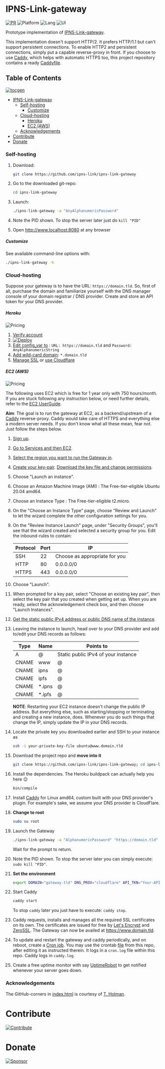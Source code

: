 # IPNS-Link-gateway

[![PR](https://img.shields.io/badge/PRs-Accepted-green)](https://github.com/ipns-link/ipns-link-gateway/pulls) ![Platform](https://img.shields.io/badge/Platform-GNU%2fLinux-blue.svg) ![Lang](https://img.shields.io/badge/Lang-Bash-cyan.svg) ![UI](https://img.shields.io/badge/UI-Command%20line-orange.svg)

Prototype implementation of [IPNS-Link-gateway](https://github.com/ipns-link/specs).

This implementation doesn't support HTTP/2. It prefers HTTP/1.1 but can't support persistent connections. To enable HTTP2 and persistent connections, simply put a capable reverse-proxy in front. If you choose to use [Caddy](https://caddyserver.com/), which helps with automatic HTTPS too, this project repository contains a ready [Caddyfile](/Caddyfile).

## Table of Contents  
[![tocgen](https://img.shields.io/badge/Generated%20using-tocgen-blue)](https://github.com/SomajitDey/tocgen)  
  - [IPNS-Link-gateway](#ipns-link-gateway)  
      - [Self-hosting](#self-hosting)  
          - [Customize](#customize)  
      - [Cloud-hosting](#cloud-hosting)  
          - [Heroku](#heroku)  
          - [EC2 (AWS)](#ec2-aws)  
      - [Acknowledgements](#acknowledgements)  
  - [Contribute](#contribute)  
  - [Donate](#donate)  
#####   

### Self-hosting

1. Download: 

   ```bash
   git clone https://github.com/ipns-link/ipns-link-gateway
   ```

2. Go to the downloaded git-repo:

   ```bash
   cd ipns-link-gateway
   ```

3. Launch: 

   ```bash
   ./ipns-link-gateway -a "AnyAlphanumericPassword"
   ```

4. Note the PID shown. To stop the server later just do `kill "PID"`

5. Open http://www.localhost:8080 at any browser

##### Customize

See available command-line options with: 

```bash
./ipns-link-gateway -h
```

### Cloud-hosting

Suppose your gateway is to have the URL: `https://domain.tld`. So, first of all, purchase the domain and familiarize yourself with the DNS manager console of your domain registrar / DNS provider. Create and store an API token for your DNS provider.

##### Heroku

![Pricing](https://img.shields.io/badge/Pricing-Free--Tier-brightgreen) 

1. [Verify account](https://devcenter.heroku.com/articles/account-verification)
2. [![Deploy](https://www.herokucdn.com/deploy/button.svg)](https://heroku.com/deploy) 
3. [Edit config_var to](https://devcenter.heroku.com/articles/config-vars#using-the-heroku-dashboard) : `URL: https://domain.tld` and `Password: AnyAlphanumericString`
4. [Add wild-card domain](https://devcenter.heroku.com/articles/custom-domains): `*.domain.tld`
5. [Manage SSL](https://devcenter.heroku.com/articles/ssl) or [use Cloudflare](https://support.cloudflare.com/hc/en-us/articles/205893698-Configure-Cloudflare-and-Heroku-over-HTTPS)

##### EC2 (AWS)

![Pricing](https://img.shields.io/badge/Pricing-Free--Tier-brightgreen) 

The following uses EC2 which is free for 1 year only with 750 hours/month. If you are stuck following any instruction below, or need further details, refer to the [EC2 UserGuide](https://docs.aws.amazon.com/AWSEC2/latest/UserGuide/EC2_GetStarted.html).

**Aim**: The goal is to run the gateway at EC2, as a backend/upstream of a [Caddy](https://caddyserver.com/) reverse-proxy. Caddy would take care of HTTPS and everything else a modern server needs. If you don't know what all these mean, fear not. Just follow the steps below.

1. [Sign up](https://aws.amazon.com/premiumsupport/knowledge-center/create-and-activate-aws-account/).

2. [Go to Services and then EC2](https://console.aws.amazon.com/ec2/).

3. [Select the region you want to run the Gateway in](https://docs.aws.amazon.com/awsconsolehelpdocs/latest/gsg/select-region.html).

4. [Create your key-pair](https://docs.aws.amazon.com/AWSEC2/latest/UserGuide/ec2-key-pairs.html#having-ec2-create-your-key-pair). [Download the key file and change permissions](https://docs.aws.amazon.com/AWSEC2/latest/UserGuide/connection-prereqs.html#connection-prereqs-private-key).

5. Choose "Launch an instance".

6. Choose an Amazon Machine Image (AMI) : The Free-tier-eligible Ubuntu 20.04 amd64.

7. Choose an Instance Type : The Free-tier-eligible t2.micro.

8. On the "Choose an Instance Type" page, choose "Review and Launch" to let the wizard complete the other configuration settings for you.

9. On the "Review Instance Launch" page, under "Security Groups", you'll see that the wizard created and selected a security group for you. Edit the inbound-rules to contain: 

   | Protocol | Port | IP                            |
   | -------- | ---- | ----------------------------- |
   | SSH      | 22   | Choose as appropriate for you |
   | HTTP     | 80   | 0.0.0.0/0                     |
   | HTTPS    | 443  | 0.0.0.0/0                     |

10. Choose "Launch".

11. When prompted for a key pair, select "Choose an existing key pair", then select the key pair that you created when getting set up. When you are ready, select the acknowledgement check box, and then choose "Launch Instances".

12. [Get the static public IPv4 address or public DNS name of the instance](https://docs.aws.amazon.com/AWSEC2/latest/UserGuide/connection-prereqs.html).

13. Leaving the instance to launch, head over to your DNS provider and add to/edit your DNS records as follows:

    | Type  | Name   | Points to                           |
    | ----- | ------ | ----------------------------------- |
    | A     | @      | Static public IPv4 of your instance |
    | CNAME | www    | @                                   |
    | CNAME | ipns   | @                                   |
    | CNAME | ipfs   | @                                   |
    | CNAME | *.ipns | @                                   |
    | CNAME | *.ipfs | @                                   |

    **NOTE**: Restarting your EC2 instance doesn't change the public IP address. But everything else, such as starting/stopping or terminating and creating a new instance, does. Whenever you do such things that change the IP, simply update the IP in your DNS records.

14. Locate the private key you downloaded earlier and SSH to your instance as 

    ```bash
    ssh -i your-private-key-file ubuntu@www.domain.tld
    ```

15. Download the project repo and **move into it** 

    ```bash
    git clone https://github.com/ipns-link/ipns-link-gateway; cd ipns-link-gateway
    ```

16. Install the dependencies. The Heroku buildpack can actually help you here 😉

    ```bash
    bin/compile
    ```

17. Install [Caddy](https://caddyserver.com/download) for Linux amd64, custom built with your DNS provider's plugin. For example's sake, we assume your DNS provider is CloudFlare.

18. **Change to root**

    ```bash
    sudo su root
    ```

19. Launch the Gateway

    ```bash
    ./ipns-link-gateway -a "AlphanumericPassword" "https://domain.tld"
    ```

    Wait for the prompt to return.

20. Note the PID shown. To stop the server later you can simply execute: `sudo kill "PID"`.

21. **Set the environment** 

    ```bash
    export DOMAIN="gateway.tld" DNS_PROV="cloudflare" API_TKN="Your-API-Token"
    ```

22. Start Caddy

    ```bash
    caddy start
    ```

    To stop `caddy` later you just have to execute: `caddy stop`.

23. Caddy requests, installs and manages all the required SSL certificates on its own. The certificates are issued for free by [Let's Encrypt](https://letsencrypt.org/getting-started/) and [ZeroSSL](https://zerossl.com/). The Gateway can now be availed at https://www.domain.tld.

24. To update and restart the gateway and caddy periodically, and on reboot, create a [Cron job](https://opensource.com/article/17/11/how-use-cron-linux). You may use the crontab [file](/crontab) from this repo, after editing it as instructed therein. It logs in a `cron.log` file within this repo. Caddy logs in `caddy.log`.

25. Create a free uptime monitor with say [UptimeRobot](https://uptimerobot.com/) to get notified whenever your server goes down.

### Acknowledgements

The GitHub-corners in [index.html](./index.html) is courtesy of [T. Holman](https://tholman.com/github-corners/).

# Contribute

[![Contribute](https://img.shields.io/badge/Contribute%20to-IPNS--Link-brightgreen)](https://github.com/ipns-link/contribute) 

# Donate

[![Sponsor](https://www.buymeacoffee.com/assets/img/custom_images/yellow_img.png)](https://buymeacoffee.com/SomajitDey)
